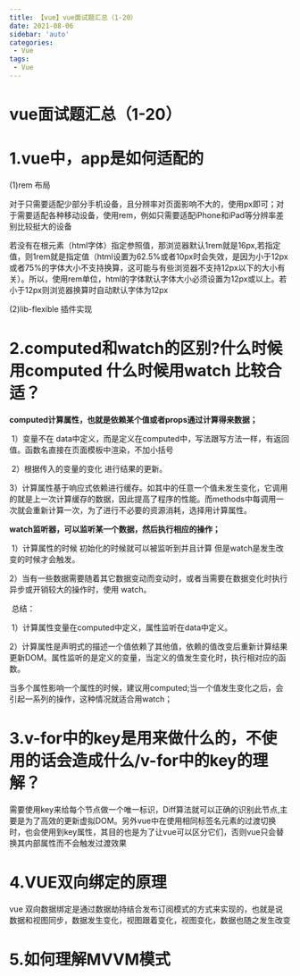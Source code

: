 ```yaml
---
title: 【vue】vue面试题汇总（1-20）
date: 2021-08-06
sidebar: 'auto'
categories:
 - Vue
tags:
 - Vue
---
```


#  vue面试题汇总（1-20）

# 1.vue中，app是如何适配的

(1)rem 布局

对于只需要适配少部分手机设备，且分辨率对页面影响不大的，使用px即可；对于需要适配各种移动设备，使用rem，例如只需要适配iPhone和iPad等分辨率差别比较挺大的设备

 若没有在根元素（html字体）指定参照值，那浏览器默认1rem就是16px,若指定值，则1rem就是指定值（html设置为62.5%或者10px时会失效，是因为小于12px或者75%的字体大小不支持换算，这可能与有些浏览器不支持12px以下的大小有关）。所以，使用rem单位，html的字体默认字体大小必须设置为12px或以上。若小于12px则浏览器换算时自动默认字体为12px

(2)lib-flexible 插件实现

# 2.computed和watch的区别?什么时候用computed 什么时候用watch 比较合适？

​	**computed计算属性，也就是依赖某个值或者props通过计算得来数据；**

​		1）变量不在 data中定义，而是定义在computed中，写法跟写方法一样，有返回值。函数名直接在页面模板中渲染，不加小括号

​		2）根据传入的变量的变化 进行结果的更新。

​		3）计算属性基于响应式依赖进行缓存。如其中的任意一个值未发生变化，它调用的就是上一次计算缓存的数据，因此提高了程序的性能。而methods中每调用一次就会重新计算一次，为了进行不必要的资源消耗，选择用计算属性。

​	**watch监听器，可以监听某一个数据，然后执行相应的操作；**

​		1）计算属性的时候 初始化的时候就可以被监听到并且计算 但是watch是发生改变的时候才会触发。

​		2）当有一些数据需要随着其它数据变动而变动时，或者当需要在数据变化时执行异步或开销较大的操作时，使用 watch。

​	总结：

​		1）计算属性变量在computed中定义，属性监听在data中定义。

​		2）计算属性是声明式的描述一个值依赖了其他值，依赖的值改变后重新计算结果更新DOM。属性监听的是定义的变量，当定义的值发生变化时，执行相对应的函数。

​		     当多个属性影响一个属性的时候，建议用computed;当一个值发生变化之后，会引起一系列的操作，这种情况就适合用watch；

# 3.v-for中的key是用来做什么的，不使用的话会造成什么/v-for中的key的理解？

需要使用key来给每个节点做一个唯一标识，Diff算法就可以正确的识别此节点,主要是为了高效的更新虚拟DOM。另外vue中在使用相同标签名元素的过渡切换时，也会使用到key属性，其目的也是为了让vue可以区分它们，否则vue只会替换其内部属性而不会触发过渡效果

# 4.VUE双向绑定的原理

vue 双向数据绑定是通过数据劫持结合发布订阅模式的方式来实现的，也就是说数据和视图同步，数据发生变化，视图跟着变化，视图变化，数据也随之发生改变

# 5.如何理解MVVM模式